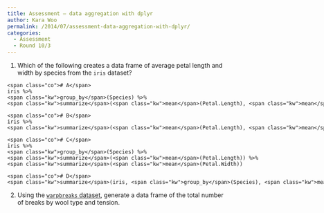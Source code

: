 ```yaml
---
title: Assessment – data aggregation with dplyr
author: Kara Woo
permalink: /2014/07/assessment-data-aggregation-with-dplyr/
categories:
  - Assessment
  - Round 10/3
---
```

<ol style="list-style-type: decimal;">
  <li>
    Which of the following creates a data frame of average petal length and width by species from the <code>iris</code> dataset?
  </li>
</ol>

<pre class="sourceCode R"><code class="sourceCode r">&lt;span class="co"># A&lt;/span>
iris %&gt;%
&lt;span class="kw">group_by&lt;/span>(Species) %&gt;%
&lt;span class="kw">summarize&lt;/span>(&lt;span class="kw">mean&lt;/span>(Petal.Length), &lt;span class="kw">mean&lt;/span>(Petal.Width))

&lt;span class="co"># B&lt;/span>
iris %&gt;%
&lt;span class="kw">summarize&lt;/span>(&lt;span class="kw">mean&lt;/span>(Petal.Length), &lt;span class="kw">mean&lt;/span>(Petal.Width))

&lt;span class="co"># C&lt;/span>
iris %&gt;%
&lt;span class="kw">group_by&lt;/span>(Species) %&gt;%
&lt;span class="kw">summarize&lt;/span>(&lt;span class="kw">mean&lt;/span>(Petal.Length)) %&gt;%
&lt;span class="kw">summarize&lt;/span>(&lt;span class="kw">mean&lt;/span>(Petal.Width))

&lt;span class="co"># D&lt;/span>
&lt;span class="kw">summarize&lt;/span>(iris, &lt;span class="kw">group_by&lt;/span>(Species), &lt;span class="kw">mean&lt;/span>(Petal.Length), &lt;span class="kw">mean&lt;/span>(Petal.Width))</code></pre>

<ol style="list-style-type: decimal;" start="2">
  <li>
    Using the <a href="http://stat.ethz.ch/R-manual/R-patched/library/datasets/html/warpbreaks.html"><code>warpbreaks</code> dataset</a>, generate a data frame of the total number of breaks by wool type and tension.
  </li>
</ol>
